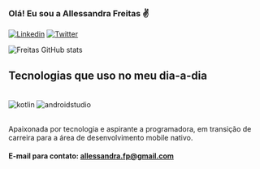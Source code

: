 ### Olá! Eu sou a Allessandra Freitas ✌️

[![Linkedin](https://img.shields.io/badge/LinkedIn-0077B5?style=for-the-badge&logo=linkedin&logoColor=white)](https://www.linkedin.com/in/allessandrafp/)
[![Twitter](https://img.shields.io/badge/Twitter-1DA1F2?style=for-the-badge&logo=twitter&logoColor=white)](https://twitter.com/alle_fp)

![Freitas GitHub stats](https://github-readme-stats.vercel.app/api?username=allessandrafp&show_icons=true&theme=dracula)

## Tecnologias que uso no meu dia-a-dia

<div style="display: inline_block"><br/>
<img align="center" alt="kotlin" src="https://img.shields.io/badge/Kotlin-0095D5?&style=for-the-badge&logo=kotlin&logoColor=white" />
<img align="center" alt="androidstudio" src="https://img.shields.io/badge/Android_Studio-3DDC84?style=for-the-badge&logo=android-studio&logoColor=white" />
</div><br/>

Apaixonada por tecnologia e aspirante a programadora, em transição de carreira para a área de desenvolvimento mobile nativo.

#### E-mail para contato: allessandra.fp@gmail.com
